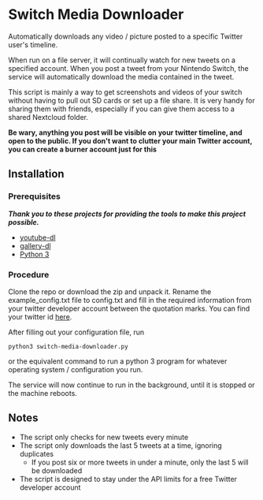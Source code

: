# Switch Media Downloader

Automatically downloads any video / picture posted to a specific Twitter user's timeline.

When run on a file server, it will continually watch for new tweets on a specified account. When you post a tweet from your Nintendo Switch, the service will automatically download the media contained in the tweet.

This script is mainly a way to get screenshots and videos of your switch without having to pull out SD cards or set up a file share. It is very handy for sharing them with friends, especially if you can give them access to a shared Nextcloud folder.

**Be wary, anything you post will be visible on your twitter timeline, and open to the public. If you don't want to clutter your main Twitter account, you can create a burner account just for this**

## Installation

### Prerequisites 
***Thank you to these projects for providing the tools to make this project possible.***

- [youtube-dl](https://github.com/ytdl-org/youtube-dl)
- [gallery-dl](https://github.com/mikf/gallery-dl)
- [Python 3](https://www.python.org/)

### Procedure

Clone the repo or download the zip and unpack it. Rename the example_config.txt file to config.txt and
fill in the required information from your twitter developer account between the quotation marks. You can find
your twitter id [here](https://tweeterid.com/).

After filling out your configuration file, run 
```
python3 switch-media-downloader.py
```
or the equivalent command to run a python 3 program for whatever operating system / configuration you run.

The service will now continue to run in the background, until it is stopped or the machine reboots.

## Notes

- The script only checks for new tweets every minute
- The script only downloads the last 5 tweets at a time, ignoring duplicates
	- If you post six or more tweets in under a minute, only the last 5 will be downloaded
- The script is designed to stay under the API limits for a free Twitter developer account
